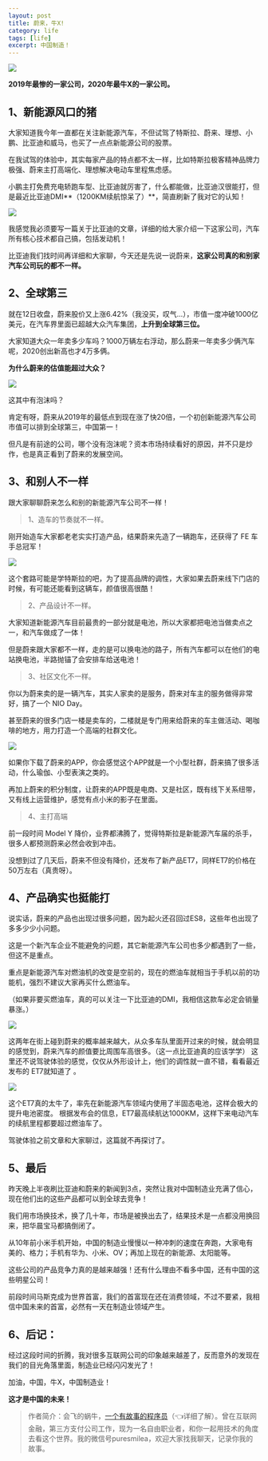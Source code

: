 ```yaml
---
layout: post
title: 蔚来，牛X!
category: life
tags: [life]
excerpt: 中国制造！
---
```


![](http://favorites.ren/assets/images/2021/it/weilai/weilai01.jpg) 

**2019年最惨的一家公司，2020年最牛X的一家公司。**

## 1、新能源风口的猪

大家知道我今年一直都在关注新能源汽车，不但试驾了特斯拉、蔚来、理想、小鹏、比亚迪和威马，也买了一点点新能源公司的股票。

在我试驾的体验中，其实每家产品的特点都不太一样，比如特斯拉极客精神品牌力极强、蔚来主打高端化、理想解决电动车里程焦虑感。

小鹏主打免费充电轿跑车型、比亚迪就厉害了，什么都能做，比亚迪汉很能打，但是最近比亚迪DMI**（1200KM续航惊呆了）**，简直刷新了我对它的认知！

![](http://favorites.ren/assets/images/2021/it/weilai/weilai02.jpg) 

我感觉我必须要写一篇关于比亚迪的文章，详细的给大家介绍一下这家公司，汽车所有核心技术都自己搞，包括发动机！

比亚迪我们找时间再详细和大家聊，今天还是先说一说蔚来，**这家公司真的和别家汽车公司玩的都不一样。**

## 2、全球第三

就在12日收盘，蔚来股价又上涨6.42%（我没买，叹气...），市值一度冲破1000亿美元，在汽车界里面已超越大众汽车集团，**上升到全球第三位。**

大家知道大众一年卖多少车吗？1000万辆左右浮动，那么蔚来一年卖多少俩汽车呢，2020创出新高也才4万多俩。

**为什么蔚来的估值能超过大众？**

![](http://favorites.ren/assets/images/2021/it/weilai/weilai03.jpg) 

这其中有泡沫吗？

肯定有呀，蔚来从2019年的最低点到现在涨了快20倍，一个初创新能源汽车公司市值可以排到全球第三，中国第一！

但凡是有前途的公司，哪个没有泡沫呢？资本市场持续看好的原因，并不只是炒作，也是真正看到了蔚来的发展空间。

## 3、和别人不一样

跟大家聊聊蔚来怎么和别的新能源汽车公司不一样！

>1、造车的节奏就不一样。

刚开始造车大家都老老实实打造产品，结果蔚来先造了一辆跑车，还获得了 FE 车手总冠军！

![](http://favorites.ren/assets/images/2021/it/weilai/weilai04.jpg) 

这个套路可能是学特斯拉的吧，为了提高品牌的调性，大家如果去蔚来线下门店的时候，有可能还能看到这辆车，颜值很高很酷！

>2、产品设计不一样。

大家知道新能源汽车目前最贵的一部分就是电池，所以大家都把电池当做卖点之一，和汽车做成了一体！

但是蔚来跟大家都不一样，走的是可以换电池的路子，所有汽车都可以在他们的电站换电池，半路抛锚了会安排车给送电池！

>3、社区文化不一样。

你以为蔚来卖的是一辆汽车，其实人家卖的是服务，蔚来对车主的服务做得非常好，搞了一个 NIO Day。

甚至蔚来的很多门店一楼是卖车的，二楼就是专门用来给蔚来的车主做活动、喝咖啡的地方，用力打造一个高端的社群文化。

![](http://favorites.ren/assets/images/2021/it/weilai/weilai05.jpg) 

如果你下载了蔚来的APP，你会感觉这个APP就是一个小型社群，蔚来搞了很多活动，什么瑜伽、小型表演之类的。

再加上蔚来的积分制度，让蔚来的APP既是电商、又是社区，既有线下关系纽带，又有线上运营维护，感觉有点小米的影子在里面。

>4、主打高端

前一段时间 Model Y 降价，业界都沸腾了，觉得特斯拉是新能源汽车届的杀手，很多人都预测蔚来必然会收到冲击。

没想到过了几天后，蔚来不但没有降价，还发布了新产品ET7，同样ET7的价格在50万左右（真贵呀）。

## 4、产品确实也挺能打

说实话，蔚来的产品也出现过很多问题，因为起火还召回过ES8，这些年也出现了多多少少小问题。

这是一个新汽车企业不能避免的问题，其它新能源汽车公司也多少都遇到了一些，但这不是重点。

重点是新能源汽车对燃油机的改变是空前的，现在的燃油车就相当于手机以前的功能机，强烈不建议大家再买什么燃油车。

（如果非要买燃油车，真的可以关注一下比亚迪的DMI，我相信这款车必定会销量暴涨。）

![](http://favorites.ren/assets/images/2021/it/weilai/weilai06.jpg) 

这两年在街上碰到蔚来的概率越来越大，从众多车队里面开过来的时候，就会明显的感觉到，蔚来汽车的颜值要比周围车高很多。（这一点比亚迪真的应该学学）
这里还不说驾驶体验的感觉，仅仅从外形设计上，他们的调性就一直不错，看看最近发布的 ET7就知道了 。

![](http://favorites.ren/assets/images/2021/it/weilai/weilai07.jpg) 

这个ET7真的太牛了，率先在新能源汽车领域内使用了半固态电池，这样会极大的提升电池密度。
根据发布会的信息，ET7最高续航达1000KM，这样下来电动汽车的续航里程都要超过燃油车了。

驾驶体验之前文章和大家聊过，这篇就不再探讨了。

## 5、最后

昨天晚上半夜刷比亚迪和蔚来的新闻到3点，突然让我对中国制造业充满了信心，现在他们出的这些产品都可以到全球去竞争！

我们用市场换技术，换了几十年，市场是被换出去了，结果技术是一点都没用换回来，把华晨宝马都搞倒闭了。

从10年前小米手机开始，中国的制造业慢慢以一种冲刺的速度在奔跑，大家电有美的、格力；手机有华为、小米、OV；再加上现在的新能源、太阳能等。

这些公司的产品竞争力真的是越来越强！还有什么理由不看多中国，还有中国的这些明星公司！

前段时间马斯克成为世界首富，我们的首富现在还在消费领域，不过不要紧，我相信中国未来的首富，必然有一天在制造业领域产生。

## 6、后记：

经过这段时间的折腾，我对很多互联网公司的印象越来越差了，反而意外的发现在我们的目光角落里面，制造业已经闪闪发光了！

加油，中国，牛X，中国制造业！

**这才是中国的未来！**

>作者简介：会飞的蜗牛，[一个有故事的程序员](https://mp.weixin.qq.com/s/bPk_-DcGF_7lTDoR1pKqVg)（👈详细了解）。曾在互联网金融，第三方支付公司工作，现为一名自由职业者，和你一起用技术的角度去看这个世界。我的微信号puresmilea，欢迎大家找我聊天，记录你我的故事。